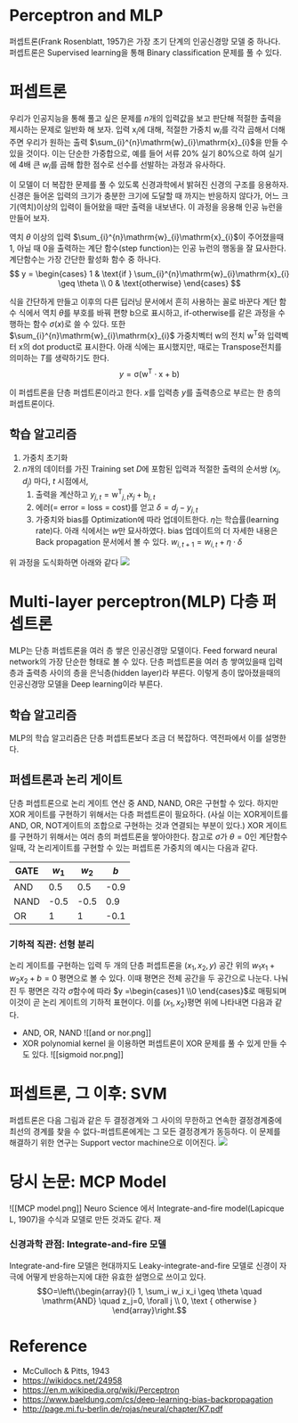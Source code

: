 # Perceptron and MLP
퍼셉트론(Frank Rosenblatt, 1957)은 가장 초기 단계의 인공신경망 모델 중 하나다. 퍼셉트론은 Supervised learning을 통해 Binary classification 문제를 풀 수 있다.


# 퍼셉트론
우리가 인공지능을 통해 풀고 싶은 문제를 $n$개의 입력값을 보고 판단해 적절한 출력을 제시하는 문제로 일반화 해 보자. 입력 $\mathrm{x}_i$에 대해, 적절한 가중치 $\mathrm{w}_{i}$를 각각 곱해서 더해주면 우리가 원하는 출력 $\sum_{i}^{n}\mathrm{w}_{i}\mathrm{x}_{i}$을 만들 수 있을 것이다. 이는 단순한 가중합으로, 예를 들어 서류 20% 실기 80%으로 하여 실기에 4배 큰 $w_{i}$를 곱해 합한 점수로 선수를 선발하는 과정과 유사하다.

이 모델이 더 복잡한 문제를 풀 수 있도록 신경과학에서 밝혀진 신경의 구조를 응용하자. 신경은 들어온 입력의 크기가 충분한 크기에 도달할 때 까지는 반응하지 않다가, 어느 크기(역치)이상의 입력이 들어왔을 때만 출력을 내보낸다. 이 과정을 응용해 인공 뉴런을 만들어 보자.

역치 $\theta$ 이상의 입력 $\sum_{i}^{n}\mathrm{w}_{i}\mathrm{x}_{i}$이 주어졌을때 1, 아닐 때 0을 출력하는 계단 함수(step function)는 인공 뉴런의 행동을 잘 묘사한다. 계단함수는 가장 간단한 활성화 함수 중 하나다.
$$
y =
\begin{cases}
    1 & \text{if } \sum_{i}^{n}\mathrm{w}_{i}\mathrm{x}_{i} \geq \theta \\
    0              & \text{otherwise}
\end{cases}
$$

식을 간단하게 만들고 이후의 다른 딥러닝 문서에서 흔히 사용하는 꼴로 바꾼다 계단 함수 식에서 역치 $\theta$를 부호를 바꿔 편향 $\mathrm{b}$으로 표시하고, if-otherwise를 같은 과정을 수행하는 함수 $\sigma(x)$로 쓸 수 있다. 또한 $\sum_{i}^{n}\mathrm{w}_{i}\mathrm{x}_{i}$ 가중치벡터 $\mathrm{w}$의 전치 $\mathrm{w^T}$와 입력벡터 $\mathrm{x}$의 dot product로 표시한다. 아래 식에는 표시했지만, 때로는 Transpose전치를 의미하는 $T$를 생략하기도 한다.
$$
y = \mathrm{\sigma(w^{T}\cdot x+b)}
$$

이 퍼셉트론을 단층 퍼셉트론이라고 한다. $x$를 입력층 $y$를 출력층으로 부르는 한 층의 퍼셉트론이다.


## 학습 알고리즘
1. 가중치 초기화
2. $n$개의 데이터를 가진 Training set $D$에 포함된 입력과 적절한 출력의 순서쌍 $(\mathrm{x}_{j}, d_{j})$ 마다, $t$ 시점에서,
	1. 출력을 계산하고
		$y_{j, t} = \mathrm{w^{T}}_{j, t} \mathrm{x}_{j} + \mathrm{b}_{j, t}$
	2. 에러(= error = loss = cost)를 얻고
		$\delta = d_{j} - y_{j,t}$
	3. 가중치와 bias를 Optimization에 따라 업데이트한다. $\eta$는 학습률(learning rate)다. 아래 식에서는 $w$만 묘사하였다. bias 업데이트의 더 자세한 내용은 Back propagation 문서에서 볼 수 있다.
		$w_{i, t+1} = w_{i, t} + \eta \cdot \delta$

위 과정을 도식화하면 아래와 같다
![](https://upload.wikimedia.org/wikipedia/commons/thumb/8/8a/Perceptron_example.svg/1280px-Perceptron_example.svg.png)


# Multi-layer perceptron(MLP) 다층 퍼셉트론 
MLP는 단층 퍼셉트론을 여러 층 쌓은 인공신경망 모델이다. Feed forward neural network의 가장 단순한 형태로 볼 수 있다. 단층 퍼셉트론을 여러 층 쌓여있을때 입력층과 출력층 사이의 층을 은닉층(hidden layer)라 부른다. 이렇게 층이 많아졌을때의 인공신경망 모델을 Deep learning이라 부른다.


## 학습 알고리즘
MLP의 학습 알고리즘은 단층 퍼셉트론보다 조금 더 복잡하다. 역전파에서 이를 설명한다.


## 퍼셉트론과 논리 게이트
단층 퍼셉트론으로 논리 게이트 연산 중 AND, NAND, OR은 구현할 수 있다. 하지만 XOR 게이트를 구현하기 위해서는 다층 퍼셉트론이 필요하다. (사실 이는 XOR게이트를 AND, OR, NOT게이트의 조합으로 구현하는 것과 연결되는 부분이 있다.) XOR 게이트를 구현하기 위해서는 여러 층의 퍼셉트론을 쌓아야한다. 참고로 $\sigma$가 $\theta=0$인 계단함수일때, 각 논리게이트를 구현할 수 있는 퍼셉트론 가중치의 예시는 다음과 같다.

| GATE | $w_{1}$ | $w_{2}$ | $b$  |
| ---- | ------- | ------- | ---- |
| AND  | 0.5     | 0.5     | -0.9 |
| NAND | -0.5    | -0.5    | 0.9  |
| OR     | 1        | 1        | -0.1     |


### 기하적 직관: 선형 분리
논리 게이트를 구현하는 입력 두 개의 단층 퍼셉트론을 $(x_{1},x_{2},y)$ 공간 위의 $w_{1}x_{1}+w_{2}x_{2}+b=0$ 평면으로 볼 수 있다. 이때 평면은 전체 공간을 두 공간으로 나눈다. 나눠진 두 평면은 각각 $\sigma$함수에 따라 $y =\begin{cases}1 \\0 \end{cases}$로 매핑되며 이것이 곧 논리 게이트의 기하적 표현이다. 이를 $(x_{1},x_{2})$평면 위에 나타내면 다음과 같다.
- AND, OR, NAND
	![[and or nor.png]]
- XOR
polynomial kernel 을 이용하면 퍼셉트론이 XOR 문제를 풀 수 있게 만들 수도 있다.
![[sigmoid nor.png]]



# 퍼셉트론, 그 이후: SVM
퍼셉트론은 다음 그림과 같은 두 결정경계와 그 사이의 무한하고 연속한 결정경계중에 최선의 경계를 찾을 수 없다-퍼셉트론에게는 그 모든 결정경계가 동등하다. 이 문제를 해결하기 위한 연구는 Support vector machine으로 이어진다.
[![](https://upload.wikimedia.org/wikipedia/commons/thumb/f/f9/Perceptron_cant_choose.svg/300px-Perceptron_cant_choose.svg.png)](https://en.wikipedia.org/wiki/File:Perceptron_cant_choose.svg)


# 당시 논문: MCP Model
![[MCP model.png]]
Neuro Science 에서 Integrate-and-fire model(Lapicque L, 1907)을 수식과 모델로 만든 것과도 같다.
재 

### 신경과학 관점: Integrate-and-fire 모델
Integrate-and-fire 모델은 현대까지도 Leaky-integrate-and-fire 모델로 신경이 자극에 어떻게 반응하는지에 대한 유효한 설명으로 쓰이고 있다.
$$O=\left\{\begin{array}{l}
1, \sum_i w_i x_i \geq \theta \quad \mathrm{AND} \quad z_j=0, \forall j \\
0, \text { otherwise }
\end{array}\right.$$

# Reference
- McCulloch & Pitts, 1943
- https://wikidocs.net/24958
- https://en.m.wikipedia.org/wiki/Perceptron
- https://www.baeldung.com/cs/deep-learning-bias-backpropagation
- http://page.mi.fu-berlin.de/rojas/neural/chapter/K7.pdf